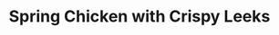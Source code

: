 ---
layout: recipe
title: Spring Chicken with Crispy Leeks
category: Dinner
servings: 2-4
prep_time: 30 minutes
cook_time: 60 minutes
temperature: 425°F
protein: chicken
source: Alison Roman
ingredients: |
  **For the chicken and salsa verde:**
  - 1 3½ - 4lb. chicken
  - Kosher salt, freshly ground black pepper
  - ¼ cup (52 grams) olive oil, plus more for drizzling
  - 1 large leek (or 2 smaller leeks)
  - ½ lemon, optional (see instructions for alternatives)
  - ½ bunch chives, finely chopped
  - 1 cup parsley, tender leaves and stems, finely chopped
  - 4 stalks green garlic, finely chopped (or 2 cloves garlic, finely grated)
  - 4 anchovy fillets or 2 tablespoons capers, finely chopped

  **For the aioli and serving:**
  - 1 large egg yolk
  - 1 teaspoon (5 grams) dijon mustard
  - 1-2 garlic cloves, finely grated
  - White distilled vinegar, as needed
  - Kosher salt
  - ¾ cup (156 grams) neutral oil, such as grapeseed, canola, vegetable
  - ¼ cup (52 grams) olive oil
  - Remaining tin of anchovies
  - Small potatoes, boiled until tender
  - Asparagus or green beans, blanched until al dente
  - Radishes, snap peas, crunchy lettuces or sliced fennel, raw

instructions: |
  **For the chicken and salsa verde:**
  1. Preheat the oven to 425°F. Place chicken on a rimmed baking sheet or a large (10-12") cast-iron skillet. Pat the bird dry with paper towels and season with salt and freshly ground black pepper. The cavity may be stuffed with a halved lemon, quartered onion, halved head of garlic, or herb sprigs if desired. Tie the chicken legs together in a loose truss if preferred.
  2. Remove the darkest green part of the leek (reserve for the salsa verde) and quarter the remaining white/light green part lengthwise. Rinse thoroughly to remove any grit. For smaller leeks, simply halve them lengthwise. Arrange the leeks beside the chicken and drizzle both with olive oil. Season the leeks with salt and pepper.
  3. Place the baking sheet in the oven (middle rack if possible) and allow to roast undisturbed for at least 35 minutes. Avoid opening the oven during this initial roasting period.
  4. After 35 minutes, check the chicken. It will likely require additional cooking time. At this point, you may baste or rotate the pan if desired. Continue roasting for another 20-25 minutes. The finished chicken should have deeply browned skin, and the leeks should be both tender and caramelized with crispy edges.
  5. While the chicken roasts, prepare the salsa verde. Finely chop the reserved dark green leek parts and place in a small bowl. Add the chopped chives, parsley, and anchovies (or capers). Season with salt and pepper. Add a splash of vinegar or fresh lemon juice, then incorporate enough olive oil to create a spoonable sauce. This mixture should have pronounced onion, brine, brightness, and herb flavors. Allow to rest while the chicken finishes cooking as the flavors will develop over time.

  **For the aioli and serving:**
  6. Combine the oils in a bowl or measuring cup with a pouring spout. Place egg yolk, mustard, and garlic in a medium bowl. Gradually whisk in the oil, beginning with a few teaspoons and adding more as it becomes fully incorporated. If the mixture becomes too thick, thin with a small amount of white vinegar. Continue adding oil until completely incorporated. Season with salt, additional vinegar, and more garlic if desired.
  7. Arrange all vegetables (blanched, boiled, and raw) on a large plate. If you opened a tin of anchovies for the sauce, place the remaining anchovies alongside the vegetables.
  8. To carve the chicken, first tilt it slightly in its roasting vessel to collect any juices. Remove the legs from the body before transferring to a cutting board to avoid losing valuable drippings. After carving, transfer the chicken to a large serving plate. Top with the crispy leeks and pour any collected juices over the entire dish.
  9. Serve with the leek salsa verde, aioli, and the arranged vegetables. Suggestions for enjoying the meal include dipping chicken in both sauces, pairing with boiled potatoes, placing anchovies on radishes with aioli, and ensuring to savor the juices that collect on the plate.

notes: |
  - The crispy leeks are a highlight of this dish - don't be afraid to let them develop deep color.
  - The salsa verde uses the dark green parts of leeks that would typically be discarded.
  - This dish is designed as a complete spring meal with the accompaniments.
---